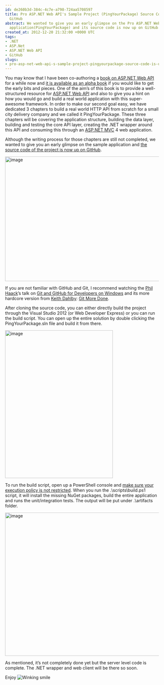 ```yaml
---
id: de260b3d-384c-4c7e-a798-724aa5708597
title: Pro ASP.NET Web API's Sample Project (PingYourPackage) Source Code is Up on
  GitHub
abstract: We wanted to give you an early glimpse on the Pro ASP.NET Web API's sample
  application(PingYourPackage) and its source code is now up on GitHub.
created_at: 2012-12-20 21:32:00 +0000 UTC
tags:
- .NET
- ASP.Net
- ASP.NET Web API
- GitHub
slugs:
- pro-asp-net-web-api-s-sample-project-pingyourpackage-source-code-is-up-on-github
---
```


<p>You may know that I have been co-authoring a <a href="https://www.tugberkugurlu.com/archive/pro-asp-net-web-api-book-is-available-on-amazon-for-pre-order">book on ASP.NET Web API</a> for a while now and <a href="https://www.tugberkugurlu.com/archive/pro-asp-net-web-api-book-is-available-through-apress-alpha-program">it is available as an alpha book</a> if you would like to get the early bits and pieces. One of the aim&rsquo;s of this book is to provide a well-structured resource for <a href="http://www.asp.net/web-api">ASP.NET Web API</a> and also to give you a hint on how you would go and build a real world application with this super-awesome framework. In order to make our second goal easy, we have dedicated 3 chapters to build a real world HTTP API from scratch for a small city delivery company and we called it PingYourPackage. These three chapters will be covering the application structure, building the data layer, building and testing the core API layer, creating the .NET wrapper around this API and consuming this through an <a href="http://www.asp.net/mvc">ASP.NET MVC</a> 4 web application.</p>
<p>Although the writing process for those chapters are still not completed, we wanted to give you an early glimpse on the sample application and <a href="https://github.com/tugberkugurlu/PingYourPackage">the source code of the project is now up on GitHub</a>.</p>
<p><a href="https://www.tugberkugurlu.com/Content/images/Uploadedbyauthors/wlw/57282e5d8a19_DAC/image.png"><img title="image" style="background-image: none; padding-top: 0px; padding-left: 0px; display: inline; padding-right: 0px; border: 0px;" border="0" alt="image" src="https://www.tugberkugurlu.com/Content/images/Uploadedbyauthors/wlw/57282e5d8a19_DAC/image_thumb.png" width="644" height="408" /></a></p>
<p>If you are not familiar with GitHub and Git, I recommend watching the <a href="http://haacked.com">Phil Haack</a>&rsquo;s talk on <a href="http://vimeo.com/43612883">Git and GitHub for Developers on Windows</a> and its more hardcore version from <a href="https://twitter.com/dahlbyk">Keith Dahlby</a>: <a href="http://vimeo.com/43659036">Git More Done</a>.</p>
<p>After cloning the source code, you can either directly build the project through the Visual Studio 2012 (or Web Developer Express) or you can run the build script. You can open up the entire solution by double clicking the PingYourPackage.sln file and build it from there.</p>
<p><a href="https://www.tugberkugurlu.com/Content/images/Uploadedbyauthors/wlw/57282e5d8a19_DAC/image_3.png"><img title="image" style="background-image: none; padding-top: 0px; padding-left: 0px; display: inline; padding-right: 0px; border: 0px;" border="0" alt="image" src="https://www.tugberkugurlu.com/Content/images/Uploadedbyauthors/wlw/57282e5d8a19_DAC/image_thumb_3.png" width="353" height="484" /></a></p>
<p>To run the build script, open up a PowerShell console and <a href="http://technet.microsoft.com/en-us/library/ee176961.aspx">make sure your execution policy is not restricted</a>. When you run the .\scripts\build.ps1 script, it will install the missing NuGet packages, build the entire application and runs the unit/integration tests. The output will be put under .\artifacts folder.</p>
<p><a href="https://www.tugberkugurlu.com/Content/images/Uploadedbyauthors/wlw/57282e5d8a19_DAC/image_4.png"><img title="image" style="background-image: none; padding-top: 0px; padding-left: 0px; display: inline; padding-right: 0px; border: 0px;" alt="image" src="https://www.tugberkugurlu.com/Content/images/Uploadedbyauthors/wlw/57282e5d8a19_DAC/image_4.png" width="640" height="469" /></a></p>
<p>As mentioned, it&rsquo;s not completely done yet but the server level code is complete. The .NET wrapper and web client will be there so soon.</p>
<p>Enjoy <img class="wlEmoticon wlEmoticon-winkingsmile" style="border-style: none;" alt="Winking smile" src="https://www.tugberkugurlu.com/Content/images/Uploadedbyauthors/wlw/57282e5d8a19_DAC/wlEmoticon-winkingsmile.png" /></p>